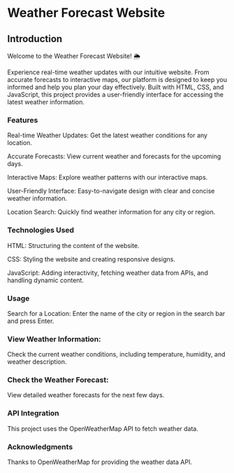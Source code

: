 <h1> Weather Forecast Website </h1>


<h2>Introduction</h2>


Welcome to the Weather Forecast Website! 🌦️

<p align="left">Experience real-time weather updates with our intuitive website. From accurate forecasts to interactive maps, our platform is designed to keep you informed and help you plan your day effectively. Built with HTML, CSS, and JavaScript, this project provides a user-friendly interface for accessing the latest weather information.</p>

<h3>Features</h3>

Real-time Weather Updates: Get the latest weather conditions for any location.

Accurate Forecasts: View current weather and forecasts for the upcoming days.

Interactive Maps: Explore weather patterns with our interactive maps.

User-Friendly Interface: Easy-to-navigate design with clear and concise weather information.

Location Search: Quickly find weather information for any city or region.

<h3>Technologies Used</h3>

HTML: Structuring the content of the website.

CSS: Styling the website and creating responsive designs.

JavaScript: Adding interactivity, fetching weather data from APIs, and handling dynamic content.


<h3>Usage</h3>
Search for a Location:
Enter the name of the city or region in the search bar and press Enter.

<h3>View Weather Information:</h3>
Check the current weather conditions, including temperature, humidity, and weather description.

<h3>Check the Weather Forecast:</h3>
View detailed weather forecasts for the next few days.

<h3>API Integration</h3>
This project uses the OpenWeatherMap API to fetch weather data.

<h3>Acknowledgments</h3>
Thanks to OpenWeatherMap for providing the weather data API.



